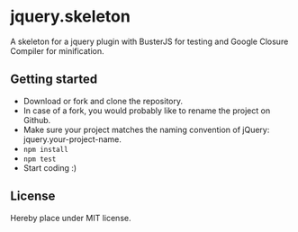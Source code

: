 jquery.skeleton
===============

A skeleton for a jquery plugin with BusterJS for testing and Google Closure Compiler for minification.

## Getting started

- Download or fork and clone the repository.
- In case of a fork, you would probably like to rename the project on Github.
- Make sure your project matches the naming convention of jQuery: jquery.your-project-name.
- `npm install`
- `npm test`
- Start coding :)

## License

Hereby place under MIT license.
